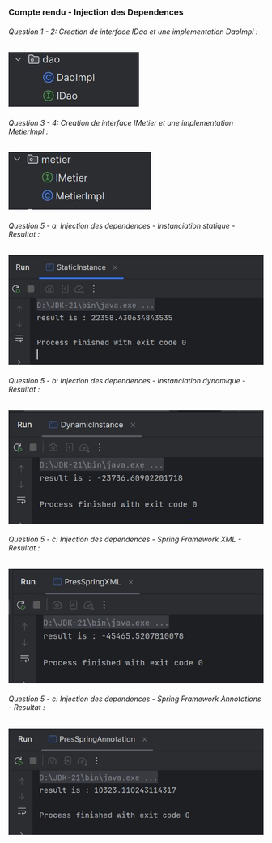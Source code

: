 <h3>Compte rendu - Injection des Dependences</h3>
<h6>Question 1 - 2: Creation de interface IDao et une implementation DaoImpl :</h6>
<img src="captures/Dao.JPG">
<h6>Question 3 - 4: Creation de interface IMetier et une implementation MetierImpl :</h6>
<img src="captures/Metier.JPG">
<h6>Question 5 - a: Injection des dependences - Instanciation statique - Resultat :</h6>
<img src="captures/StaticInstance.JPG">
<h6>Question 5 - b: Injection des dependences - Instanciation dynamique - Resultat :</h6>
<img src="captures/DynamicInstance.JPG">
<h6>Question 5 - c: Injection des dependences - Spring Framework XML - Resultat :</h6>
<img src="captures/PresSpringXML.JPG">
<h6>Question 5 - c: Injection des dependences - Spring Framework Annotations - Resultat :</h6>
<img src="captures/PresSpringAnnotation.JPG">